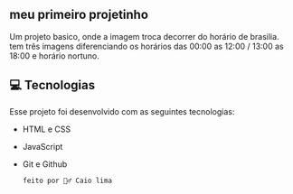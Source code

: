 ## meu primeiro projetinho

Um projeto basico, onde a imagem troca decorrer do horário de brasilia.
tem três imagens diferenciando os horários das 00:00 as 12:00 / 13:00 as 18:00 e horário nortuno.

## 💻 Tecnologias 

Esse projeto foi desenvolvido com as seguintes tecnologias:

- HTML e CSS
- JavaScript
- Git e Github




      feito por 🙋‍♂️ Caio lima 
